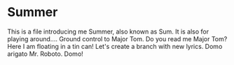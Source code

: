 # Summer
This is a file introducing me Summer, also known as Sum. 
It is also for playing around.... 
Ground control to Major Tom.
Do you read me Major Tom?
Here I am floating in a tin can!
Let's create a branch with new lyrics. 
Domo arigato Mr. Roboto. 
Domo!
